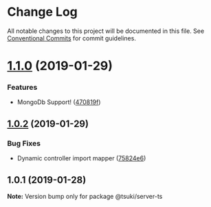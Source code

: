 # Change Log

All notable changes to this project will be documented in this file.
See [Conventional Commits](https://conventionalcommits.org) for commit guidelines.

# [1.1.0](https://bitbucket.org/MoonTory/tsuki-monorepo/compare/v1.0.2...v1.1.0) (2019-01-29)


### Features

* MongoDb Support! ([470819f](https://bitbucket.org/MoonTory/tsuki-monorepo/commits/470819f))





## [1.0.2](https://bitbucket.org/MoonTory/tsuki-monorepo/compare/v1.0.1...v1.0.2) (2019-01-29)


### Bug Fixes

* Dynamic controller import mapper ([75824e6](https://bitbucket.org/MoonTory/tsuki-monorepo/commits/75824e6))





## 1.0.1 (2019-01-28)

**Note:** Version bump only for package @tsuki/server-ts
